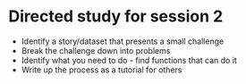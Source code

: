 # Directed study for session 2

* Identify a story/dataset that presents a small challenge
* Break the challenge down into problems
* Identify what you need to do - find functions that can do it
* Write up the process as a tutorial for others
